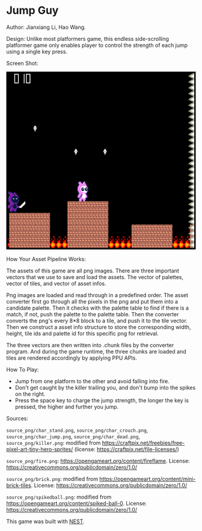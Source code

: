 # Jump Guy

Author: Jianxiang Li, Hao Wang.

Design: Unlike most platformers game, this endless side-scrolling platformer game only enables player to control the strength of each jump using a single key press.

Screen Shot:

![Screen Shot](screenshot.png)

How Your Asset Pipeline Works:

The assets of this game are all png images. There are three important vectors that we use to save and load the assets. The vector of palettes, vector of tiles, and vector of asset infos.

Png images are loaded and read through in a predefined order. The asset converter first go through all the pixels in the png and put them into a candidate palette. Then it checks with the palette table to find if there is a match, if not, push the palette to the palette table.
Then the converter converts the png's every 8\*8 block to a tile, and push it to the tile vector. Then we construct a asset info structure to store the corresponding width, height, tile ids and palette id for this specific png for retrieval.

The three vectors are then written into .chunk files by the converter program. And during the game runtime, the three chunks are loaded and tiles are rendered accordingly by applying PPU APIs.

How To Play:
* Jump from one platform to the other and avoid falling into fire.
* Don't get caught by the killer trailing you, and don't bump into the spikes on the right.
* Press the space key to charge the jump strength, the longer the key is pressed, the higher and further you jump.

Sources: 

`source_png/char_stand.png`, `source_png/char_crouch.png`, `source_png/char_jump.png`, `source_png/char_dead.png`, 
`source_png/killer.png`: modified from https://craftpix.net/freebies/free-pixel-art-tiny-hero-sprites/ (license: https://craftpix.net/file-licenses/)

`source_png/fire.png`: https://opengameart.org/content/fireflame. License: https://creativecommons.org/publicdomain/zero/1.0/

`source_png/brick.png`: modified from https://opengameart.org/content/mini-brick-tiles. License: https://creativecommons.org/publicdomain/zero/1.0/

`source_png/spikedball.png`: modified from https://opengameart.org/content/spiked-ball-0.  License: https://creativecommons.org/publicdomain/zero/1.0/

This game was built with [NEST](NEST.md).
